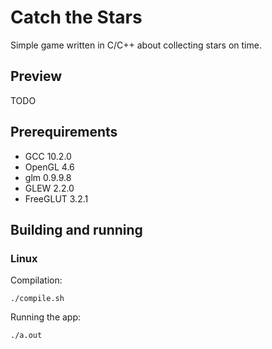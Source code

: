# Catch the Stars
Simple game written in C/C++ about collecting stars on time. 

## Preview
TODO

## Prerequirements
* GCC 10.2.0
* OpenGL 4.6
* glm 0.9.9.8
* GLEW 2.2.0
* FreeGLUT 3.2.1

## Building and running
### Linux
Compilation:
```
./compile.sh
```

Running the app:
```
./a.out
```
